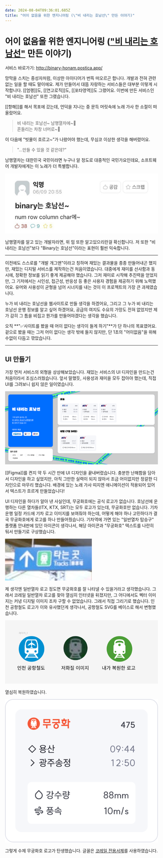```yaml
---
date: 2024-08-04T09:36:01.685Z
title: "어이 없음을 위한 엔지니어링 (\"비 내리는 호남선\" 만든 이야기)"
---
```


# 어이 없음을 위한 엔지니어링 (["비 내리는 호남선"](http://binary-honam.postica.app) 만든 이야기)

서비스 바로가기: <http://binary-honam.postica.app/>

망막을 스치는 중성자처럼, 이상한 아이디어가 번뜩 떠오르곤 합니다. 개발과 전혀 관련 없는 일을 할 때도 말이에요. 제가 만들어서 대뜸 자랑하는 서비스들은 대부분 이렇게 시작합니다. [[엄랭]]도, [[연고로직]]도, [[포타영역]]도 그랬어요. 이번에 만든 서비스인 "비 내리는 호남선" 또한 그랬습니다.

[[항해]]를 해서 목포에 갔는데, 언덕을 지나는 중 문득 머릿속에 노래 가사 한 소절이 떠올랐어요.

> 비 내리는 호남선~ 남행열차에~🎵   
> 흔들리는 차창 너머로~🎵

이 다음에 "빗물이 흐르고~"가 나왔어야 했는데, 무심코 이상한 생각을 해버렸어요.

> "...만들 수 있을 것 같은데?"

남행열차는 대한민국 국민이라면 누구나 알 정도로 대중적인 국민가요인데요, 소프트웨어 개발자에게는 이 노래가 더 특별합니다. 

![Binary는 호남선~ Num Row Column Char에~라는 글이 에브리타임 게시판에 업로드 되어있는 스크린샷](/images/binary-honam-meme-origin.png)

남행열차를 알고 있는 개발자라면, 위 밈 또한 알고있으리란걸 확신합니다. 저 또한 "비 내리는 호남선"보다 "Binary는 호남선"이라는 표현이 훨씬 익숙합니다.

---

이전에도 스스로를 "개발 개그맨"이라고 칭하며 재밌는 결과물을 종종 만들어내곤 했지만, 재밌는 디지털 서비스를 제작하는건 처음이였습니다. 대중에게 재미를 선사함과 동시에, 정확한 정보를 읽기 좋게 제공해야 했습니다. 그저 재미로 시작해 추진력을 얻었지만, 그 기저에서는 시인성, 접근성, 반응성 등 좋은 사용자 경험을 제공하기 위해 노력했어요. 유머와 사용성이 균형을 넘어 시너지를 내는 것이 이 프로젝트의 가장 큰 과제였습니다. 

누가 비 내리는 호남선을 웹사이트로 만들 생각을 하겠어요, 그리고 그 누가 비 내리는 호남선 운행 정보를 알고 싶어 하겠어요, 공급의 여지도 수요의 가망도 전혀 없었지만 제가 감히 그 틈을 비집고 뭔가를 만들어야겠다는 생각을 했습니다.

오직 **"✅사이트를 봤을 때 어이 없다는 생각이 들게 하기"**가 단 하나의 목표였어요. 겉으로 봤을 때는 그저 어이 없다는 생각 밖에 들지 않지만, 단 1초의 "어이없음"을 위해 수없이 다듬고 깎았습니다.

---

## UI 만들기

가장 먼저 서비스의 외형을 상상해보았습니다. 재밌는 서비스의 UI 디자인을 만드는건 처음이라서 조심스러웠습니다. 앞서 말했듯, 사용성과 재미을 모두 잡아야 했는데, 직접 UI를 그려보니 쉽지 않은 일이였습니다. 

![비 내리는 호남선 서비스의 UI 디자인 목업 스크린샷](/images/binary-honam-live-ui-mock.png)

[[Figma]]를 켠지 약 두 시간 만에 UI 디자인을 끝내버렸습니다. 충분한 난해함을 담아서 디자인을 하고 싶었지만, 아직 그만한 실력이 되지 않아서 조금 어이없지만 정갈한 디자인으로 마무리 했습니다. 배경에 있는 노래 가사 띠지엔 애니메이션이 적용되어 있어서 텍스트가 흐르게 만들었습니다!

UI 디자인을 하다가 알아 낸 사실인데, 무궁화호에는 공식 로고가 없습니다. 호남선에 운행하는 다른 열차들(ITX, KTX, SRT)는 모두 로고가 있는데, 무궁화호만 없습니다. 기차 운행 일정 카드에 기차 로고 이미지를 보여줘야 하는데, 어떻게 해야 하나 고민하다가 결국 무궁화호에게 로고를 하나 만들어줬습니다. 기차역에 가면 있는 "일반열차 탑승구" 플랫폼 안내판에 있던 아이콘이 생각나서, 해당 아이콘과 "무궁화호" 텍스트를 나란히 둬서 만들기로 구상했습니다.

![코레일 일반철도 아이콘이 있는 플랫폼 안내판](/images/korail-normal-train-logo.png)

제 생각엔 일반열차 로고 정도면 무궁화호를 잘 나타낼 수 있을거라고 생각했습니다. 그래서 코레일 일반열차 로고를 찾아 열심히 인터넷을 뒤졌지만, 그 어디에서도 벡터 이미지는 커녕 디지털 이미지 조차 구할 수 없었습니다. 그래서 직접 그리기로 했습니다. 인천 공항철도 로고가 이와 유사했던게 생각나서, 공항철도 SVG를 베이스로 해서 변형했습니다.

![인천 공항철도 아이콘, 저화질 일반철도 이미지, 직접 복원한 벡터 이미지가 나열되어있는 스크린샷](/images/korail-normal-train-logo-creating-process.png)

열심히 복원하였습니다.

![내가 만든 무궁화호 벡터 로고가 비내리는호남선 홈페이지에 들어가있는 사진](/images/mugunghwa-ho-vector-logo.png)

그렇게 수제 무궁화호 로고가 탄생했습니다. 글꼴은 [코레일 전용서체](https://info.korail.com/info/contents.do?key=721)를 사용하였습니다. 
